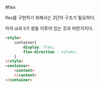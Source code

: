 #flex

flex를 구현하기 위해서는 2단의 구조가 필요하다. 

마치 ul과 li가 쌍을 이루어 있는 것과 마찬가지다. 

```html
<style>
    container{
        display: flex;
        flex-direction : column;
    }
</style>
<container>
	<content>
	</content>
</container>
```

